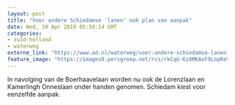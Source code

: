 ```yaml
---
layout: post
title: "Voor andere Schiedamse 'lanen' ook plan van aanpak"
date: Wed, 10 Apr 2019 05:59:14 GMT
categories: 
- zuid-holland 
- waterweg 
externe_link: "https://www.ad.nl/waterweg/voor-andere-schiedamse-lanen-ook-plan-van-aanpak~a1f6effa/"
feature_image: "https://images0.persgroep.net/rcs/rkCqU-Kz8MKAxF9LopRe9rLIiEU/diocontent/126122354/_fitwidth/400/?appId=21791a8992982cd8da851550a453bd7f&quality=0.7"
---
```


In navolging van de Boerhaavelaan worden nu ook de Lorenzlaan en Kamerlingh Onneslaan onder handen genomen. Schiedam kiest voor eenzelfde aanpak.
